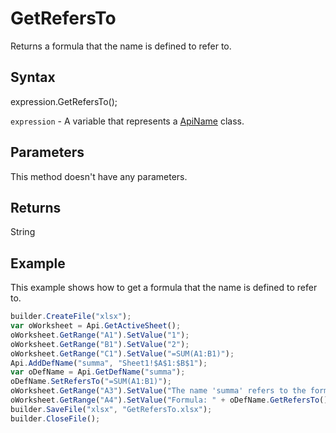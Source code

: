 # GetRefersTo

Returns a formula that the name is defined to refer to.

## Syntax

expression.GetRefersTo();

`expression` - A variable that represents a [ApiName](../ApiName.md) class.

## Parameters

This method doesn't have any parameters.

## Returns

String

## Example

This example shows how to get a formula that the name is defined to refer to.

```javascript
builder.CreateFile("xlsx");
var oWorksheet = Api.GetActiveSheet();
oWorksheet.GetRange("A1").SetValue("1");
oWorksheet.GetRange("B1").SetValue("2");
oWorksheet.GetRange("C1").SetValue("=SUM(A1:B1)");
Api.AddDefName("summa", "Sheet1!$A$1:$B$1");
var oDefName = Api.GetDefName("summa");
oDefName.SetRefersTo("=SUM(A1:B1)");
oWorksheet.GetRange("A3").SetValue("The name 'summa' refers to the formula from the cell C1.");
oWorksheet.GetRange("A4").SetValue("Formula: " + oDefName.GetRefersTo());
builder.SaveFile("xlsx", "GetRefersTo.xlsx");
builder.CloseFile();
```